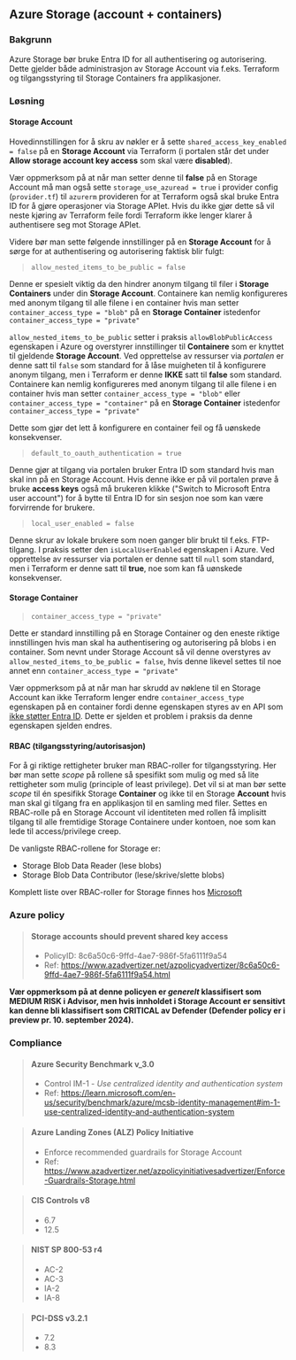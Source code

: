 ## Azure Storage (account + containers)

### Bakgrunn

Azure Storage bør bruke Entra ID for all authentisering og autorisering. Dette gjelder både administrasjon av Storage Account via f.eks. Terraform og tilgangsstyring til Storage Containers fra applikasjoner. 

### Løsning

#### Storage Account

Hovedinnstillingen for å skru av nøkler er å sette `shared_access_key_enabled = false` på en **Storage Account** via Terraform (i portalen står det under **Allow storage account key access** som skal være **disabled**). 

Vær oppmerksom på at når man setter denne til **false** på en Storage Account må man også sette `storage_use_azuread = true` i provider config (`provider.tf`) til `azurerm` provideren for at Terraform også skal bruke Entra ID for å gjøre operasjoner via Storage APIet. Hvis du ikke gjør dette så vil neste kjøring av Terraform feile fordi Terraform ikke lenger klarer å authentisere seg mot Storage APIet. 

Videre bør man sette følgende innstillinger på en **Storage Account** for å sørge for at authentisering og autorisering faktisk blir fulgt:

>`allow_nested_items_to_be_public = false`

Denne er spesielt viktig da den hindrer anonym tilgang til filer i **Storage Containers** under din **Storage Account**. Containere kan nemlig konfigureres med anonym tilgang til alle filene i en container hvis man setter `container_access_type = "blob"` på en **Storage Container** istedenfor `container_access_type = "private"` 

`allow_nested_items_to_be_public` setter i praksis `allowBlobPublicAccess` egenskapen i Azure og overstyrer innstillinger til **Containere** som er knyttet til gjeldende **Storage Account**. Ved opprettelse av ressurser via *portalen* er denne satt til `false` som standard for å låse muigheten til å konfigurere anonym tilgang, men i Terraform er denne **IKKE** satt til **false** som standard. Containere kan nemlig konfigureres med anonym tilgang til alle filene i en container hvis man setter `container_access_type = "blob"` eller `container_access_type = "container"` på en **Storage Container** istedenfor `container_access_type = "private"` 

Dette som gjør det lett å konfigurere en container feil og få uønskede konsekvenser. 

>`default_to_oauth_authentication = true`

Denne gjør at tilgang via portalen bruker Entra ID som standard hvis man skal inn på en Storage Account. Hvis denne ikke er på vil portalen prøve å bruke **access keys** også må brukeren klikke ("Switch to Microsoft Entra user account") for å bytte til Entra ID for sin sesjon noe som kan være forvirrende for brukere. 

>`local_user_enabled = false`

Denne skrur av lokale brukere som noen ganger blir brukt til f.eks. FTP-tilgang. I praksis setter den `isLocalUserEnabled` egenskapen i Azure. Ved opprettelse av ressurser via portalen er denne satt til `null` som standard, men i Terraform er denne satt til **true**, noe som kan få uønskede konsekvenser. 

#### Storage Container

>`container_access_type = "private"`

Dette er standard innstilling på en Storage Container og den eneste riktige innstillingen hvis man skal ha authentisering og autorisering på blobs i en container. Som nevnt under Storage Account så vil denne overstyres av `allow_nested_items_to_be_public = false`, hvis denne likevel settes til noe annet enn `container_access_type = "private"` 

Vær oppmerksom på at når man har skrudd av nøklene til en Storage Account kan ikke Terraform lenger endre `container_access_type` egenskapen på en container fordi denne egenskapen styres av en API som [ikke støtter Entra ID](https://registry.terraform.io/providers/hashicorp/azurerm/latest/docs/resources/storage_container#container_access_type). Dette er sjelden et problem i praksis da denne egenskapen sjelden endres. 

#### RBAC (tilgangsstyring/autorisasjon)

For å gi riktige rettigheter bruker man RBAC-roller for tilgangsstyring. Her bør man sette *scope* på rollene så spesifikt som mulig og med så lite rettigheter som mulig (principle of least privilege). Det vil si at man bør sette *scope* til én spesifikk Storage **Container** og ikke til en Storage **Account** hvis man skal gi tilgang fra en applikasjon til en samling med filer. Settes en RBAC-rolle på en Storage Account vil identiteten med rollen få implisitt tilgang til alle fremtidige Storage Containere under kontoen, noe som kan lede til access/privilege creep. 

De vanligste RBAC-rollene for Storage er:

- Storage Blob Data Reader (lese blobs)
- Storage Blob Data Contributor (lese/skrive/slette blobs)

Komplett liste over RBAC-roller for Storage finnes hos [Microsoft](https://learn.microsoft.com/en-us/azure/role-based-access-control/built-in-roles#storage) 

### Azure policy 

> #### Storage accounts should prevent shared key access
> - PolicyID: 8c6a50c6-9ffd-4ae7-986f-5fa6111f9a54
> - Ref: https://www.azadvertizer.net/azpolicyadvertizer/8c6a50c6-9ffd-4ae7-986f-5fa6111f9a54.html

**Vær oppmerksom på at denne policyen er *generelt* klassifisert som MEDIUM RISK i Advisor, men hvis innholdet i Storage Account er sensitivt kan denne bli klassifisert som CRITICAL av Defender (Defender policy er i preview pr. 10. september 2024).**

### Compliance

> #### Azure Security Benchmark v_3.0 
> - Control IM-1 - *Use centralized identity and authentication system*
> - Ref: https://learn.microsoft.com/en-us/security/benchmark/azure/mcsb-identity-management#im-1-use-centralized-identity-and-authentication-system 

> #### Azure Landing Zones (ALZ) Policy Initiative
> - Enforce recommended guardrails for Storage Account
> - Ref: https://www.azadvertizer.net/azpolicyinitiativesadvertizer/Enforce-Guardrails-Storage.html  

> #### CIS Controls v8 
> - 6.7
> - 12.5 	 	

> #### NIST SP 800-53 r4
> - AC-2 
> - AC-3 
> - IA-2 
> - IA-8

> #### PCI-DSS v3.2.1
> - 7.2 
> - 8.3